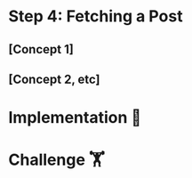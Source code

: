 # Step 4: Fetching a Post

## [Concept 1]

## [Concept 2, etc]

# Implementation 🧩

# Challenge 🏋️

